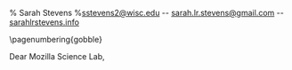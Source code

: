 % Sarah Stevens
%sstevens2@wisc.edu -- sarah.lr.stevens@gmail.com -- [sarahlrstevens.info](sarahlrstevens.info)

\pagenumbering{gobble}


Dear Mozilla Science Lab,  
